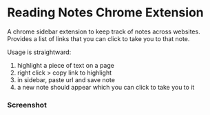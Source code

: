 # Reading Notes Chrome Extension
A chrome sidebar extension to keep track of notes across websites. Provides a list of links that you can click to take you to that note.

Usage is straightward:
1. highlight a piece of text on a page
2. right click > copy link to highlight
3. in sidebar, paste url and save note
4. a new note should appear which you can click to take you to it

### Screenshot
